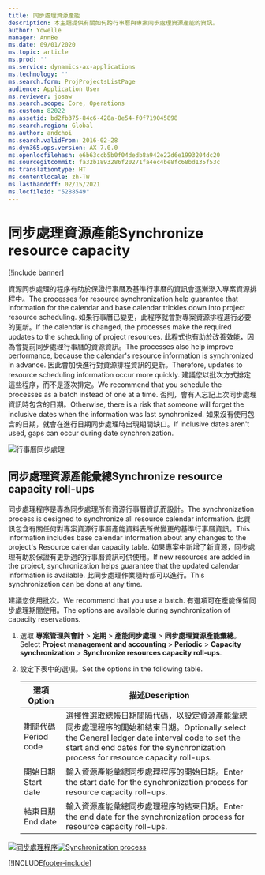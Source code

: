 ```yaml
---
title: 同步處理資源產能
description: 本主題提供有關如何跨行事曆與專案同步處理資源產能的資訊。
author: Yowelle
manager: AnnBe
ms.date: 09/01/2020
ms.topic: article
ms.prod: ''
ms.service: dynamics-ax-applications
ms.technology: ''
ms.search.form: ProjProjectsListPage
audience: Application User
ms.reviewer: josaw
ms.search.scope: Core, Operations
ms.custom: 82022
ms.assetid: bd2fb375-84c6-428a-8e54-f0f719045898
ms.search.region: Global
ms.author: andchoi
ms.search.validFrom: 2016-02-28
ms.dyn365.ops.version: AX 7.0.0
ms.openlocfilehash: e6b63ccb5b0f04dedb8a942e22d6e1993204dc20
ms.sourcegitcommit: fa32b1893286f20271fa4ec4be8fc68bd135f53c
ms.translationtype: HT
ms.contentlocale: zh-TW
ms.lasthandoff: 02/15/2021
ms.locfileid: "5288549"
---
```

# <a name="synchronize-resource-capacity"></a><span data-ttu-id="f8230-103">同步處理資源產能</span><span class="sxs-lookup"><span data-stu-id="f8230-103">Synchronize resource capacity</span></span>

[!include [banner](../includes/banner.md)]

<span data-ttu-id="f8230-104">資源同步處理的程序有助於保證行事曆及基準行事曆的資訊會逐漸滲入專案資源排程中。</span><span class="sxs-lookup"><span data-stu-id="f8230-104">The processes for resource synchronization help guarantee that information for the calendar and base calendar trickles down into project resource scheduling.</span></span> <span data-ttu-id="f8230-105">如果行事曆已變更，此程序就會對專案資源排程進行必要的更新。</span><span class="sxs-lookup"><span data-stu-id="f8230-105">If the calendar is changed, the processes make the required updates to the scheduling of project resources.</span></span> <span data-ttu-id="f8230-106">此程式也有助於改善效能，因為會提前同步處理行事曆的資源資訊。</span><span class="sxs-lookup"><span data-stu-id="f8230-106">The processes also help improve performance, because the calendar's resource information is synchronized in advance.</span></span> <span data-ttu-id="f8230-107">因此會加快進行對資源排程資訊的更新。</span><span class="sxs-lookup"><span data-stu-id="f8230-107">Therefore, updates to resource scheduling information occur more quickly.</span></span> <span data-ttu-id="f8230-108">建議您以批次方式排定這些程序，而不是逐次排定。</span><span class="sxs-lookup"><span data-stu-id="f8230-108">We recommend that you schedule the processes as a batch instead of one at a time.</span></span> <span data-ttu-id="f8230-109">否則，會有人忘記上次同步處理資訊時包含的日期。</span><span class="sxs-lookup"><span data-stu-id="f8230-109">Otherwise, there is a risk that someone will forget the inclusive dates when the information was last synchronized.</span></span> <span data-ttu-id="f8230-110">如果沒有使用包含的日期，就會在進行日期同步處理時出現期間缺口。</span><span class="sxs-lookup"><span data-stu-id="f8230-110">If inclusive dates aren't used, gaps can occur during date synchronization.</span></span>

![行事曆同步處理](./media/projectresourcing04-1024x471.jpg)

## <a name="synchronize-resource-capacity-roll-ups"></a><span data-ttu-id="f8230-112">同步處理資源產能彙總</span><span class="sxs-lookup"><span data-stu-id="f8230-112">Synchronize resource capacity roll-ups</span></span>

<span data-ttu-id="f8230-113">同步處理程序是專為同步處理所有資源行事曆資訊而設計。</span><span class="sxs-lookup"><span data-stu-id="f8230-113">The synchronization process is designed to synchronize all resource calendar information.</span></span> <span data-ttu-id="f8230-114">此資訊包含有關任何對專案資源行事曆產能資料表所做變更的基準行事曆資訊。</span><span class="sxs-lookup"><span data-stu-id="f8230-114">This information includes base calendar information about any changes to the project's Resource calendar capacity table.</span></span> <span data-ttu-id="f8230-115">如果專案中新增了新資源，同步處理有助於保證有更新過的行事曆資訊可供使用。</span><span class="sxs-lookup"><span data-stu-id="f8230-115">If new resources are added in the project, synchronization helps guarantee that the updated calendar information is available.</span></span> <span data-ttu-id="f8230-116">此同步處理作業隨時都可以進行。</span><span class="sxs-lookup"><span data-stu-id="f8230-116">This synchronization can be done at any time.</span></span>

<span data-ttu-id="f8230-117">建議您使用批次。</span><span class="sxs-lookup"><span data-stu-id="f8230-117">We recommend that you use a batch.</span></span> <span data-ttu-id="f8230-118">有選項可在產能保留同步處理期間使用。</span><span class="sxs-lookup"><span data-stu-id="f8230-118">The options are available during synchronization of capacity reservations.</span></span>

1. <span data-ttu-id="f8230-119">選取 **專案管理與會計** &gt; **定期** &gt; **產能同步處理** &gt; **同步處理資源產能彙總**。</span><span class="sxs-lookup"><span data-stu-id="f8230-119">Select **Project management and accounting** &gt; **Periodic** &gt; **Capacity synchronization** &gt; **Synchronize resources capacity roll-ups**.</span></span>
2. <span data-ttu-id="f8230-120">設定下表中的選項。</span><span class="sxs-lookup"><span data-stu-id="f8230-120">Set the options in the following table.</span></span>

    | <span data-ttu-id="f8230-121">選項</span><span class="sxs-lookup"><span data-stu-id="f8230-121">Option</span></span>      | <span data-ttu-id="f8230-122">描述</span><span class="sxs-lookup"><span data-stu-id="f8230-122">Description</span></span> |
    |-------------|-------------|
    | <span data-ttu-id="f8230-123">期間代碼</span><span class="sxs-lookup"><span data-stu-id="f8230-123">Period code</span></span> | <span data-ttu-id="f8230-124">選擇性選取總帳日期間隔代碼，以設定資源產能彙總同步處理程序的開始和結束日期。</span><span class="sxs-lookup"><span data-stu-id="f8230-124">Optionally select the General ledger date interval code to set the start and end dates for the synchronization process for resource capacity roll-ups.</span></span> |
    | <span data-ttu-id="f8230-125">開始日期</span><span class="sxs-lookup"><span data-stu-id="f8230-125">Start date</span></span>  | <span data-ttu-id="f8230-126">輸入資源產能彙總同步處理程序的開始日期。</span><span class="sxs-lookup"><span data-stu-id="f8230-126">Enter the start date for the synchronization process for resource capacity roll-ups.</span></span> |
    | <span data-ttu-id="f8230-127">結束日期</span><span class="sxs-lookup"><span data-stu-id="f8230-127">End date</span></span>    | <span data-ttu-id="f8230-128">輸入資源產能彙總同步處理程序的結束日期。</span><span class="sxs-lookup"><span data-stu-id="f8230-128">Enter the end date for the synchronization process for resource capacity roll-ups.</span></span> |

<span data-ttu-id="f8230-129">[![同步處理程序](./media/projectresourcing09.jpg)](./media/projectresourcing09.jpg)</span><span class="sxs-lookup"><span data-stu-id="f8230-129">[![Synchronization process](./media/projectresourcing09.jpg)](./media/projectresourcing09.jpg)</span></span>


[!INCLUDE[footer-include](../includes/footer-banner.md)]